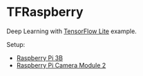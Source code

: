 # TFRaspberry
Deep Learning with <a href="https://www.tensorflow.org/lite">TensorFlow Lite</a> example.

Setup:
<ul>
  <li><a href="https://www.raspberrypi.com/products/raspberry-pi-3-model-b/">Raspberry Pi 3B</a></li>
  <li><a href="https://www.raspberrypi.com/products/camera-module-v2/">Raspberry Pi Camera Module 2</a></li>
</ul>
